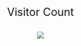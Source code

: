 <p align="center" style="font-size:25px">
    Visitor Count<br>
    <br>
    <img src="https://profile-counter.glitch.me/jasmeet/count.svg" />
  </p>
